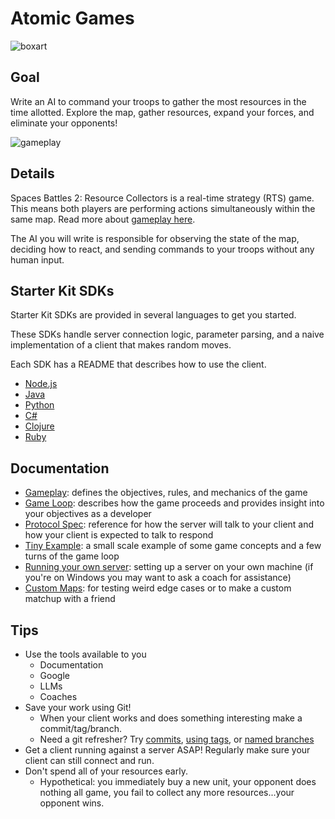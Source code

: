 # Atomic Games

![boxart](SB2RC_CoverArtSmall.png "boxart")

## Goal

Write an AI to command your troops to gather the most resources in the time allotted. Explore the map, gather resources, expand your forces, and eliminate your opponents!

![gameplay](SB2RC_GameplaySmall.png "gameplay")

## Details

Spaces Battles 2: Resource Collectors is a real-time strategy (RTS) game. This means both players are performing actions simultaneously within the same map. Read more about [gameplay here](./docs/gameplay.md).

The AI you will write is responsible for observing the state of the map, deciding how to react, and sending commands to your troops without any human input.

## Starter Kit SDKs

Starter Kit SDKs are provided in several languages to get you started.

These SDKs handle server connection logic, parameter parsing, and a naive implementation of a client that makes random moves.

Each SDK has a README that describes how to use the client.

- [Node.js](./sdks/node/README.md)
- [Java](./sdks/java/README.md)
- [Python](./sdks/python/README.md)
- [C#](./sdks/cs/README.md)
- [Clojure](./sdks/clojure/README.md)
- [Ruby](./sdks/ruby/README.md)

## Documentation

- [Gameplay](./docs/gameplay.md): defines the objectives, rules, and mechanics of the game
- [Game Loop](./docs/game_loop.md): describes how the game proceeds and provides insight into your objectives as a developer
- [Protocol Spec](./docs/protocol_spec.md): reference for how the server will talk to your client and how your client is expected to talk to respond
- [Tiny Example](./docs/tiny_example.md): a small scale example of some game concepts and a few turns of the game loop
- [Running your own server](./server/README.md): setting up a server on your own machine (if you're on Windows you may want to ask a coach for assistance)
- [Custom Maps](./docs/custom_maps.md): for testing weird edge cases or to make a custom matchup with a friend

## Tips

- Use the tools available to you
  - Documentation
  - Google
  - LLMs
  - Coaches
- Save your work using Git!
  - When your client works and does something interesting make a commit/tag/branch.
  - Need a git refresher? Try [commits](https://git-scm.com/book/en/v2/Git-Basics-Recording-Changes-to-the-Repository#:~:text=Committing%20Your%20Changes), [using tags](https://git-scm.com/book/en/v2/Git-Basics-Tagging), or [named branches](https://git-scm.com/book/en/v2/Git-Branching-Branches-in-a-Nutshell)
- Get a client running against a server ASAP! Regularly make sure your client can still connect and run.
- Don't spend all of your resources early.
  - Hypothetical: you immediately buy a new unit, your opponent does nothing all game, you fail to collect any more resources...your opponent wins.
